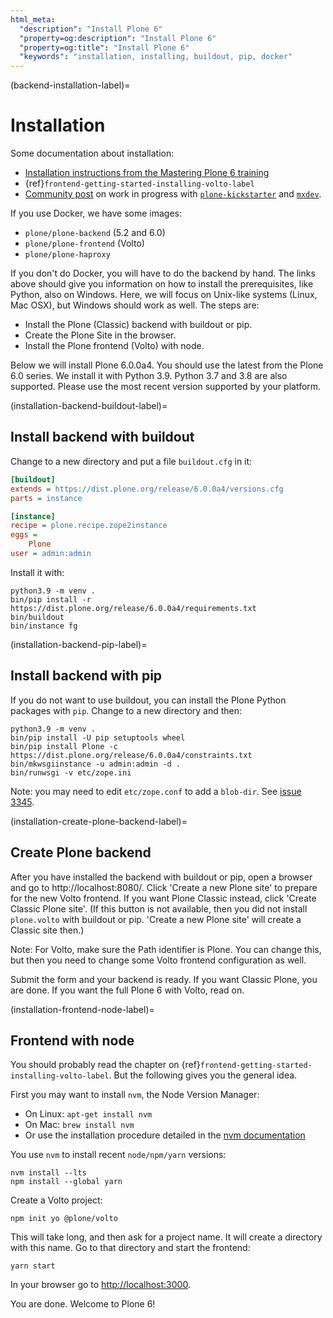 ```yaml
---
html_meta:
  "description": "Install Plone 6"
  "property=og:description": "Install Plone 6"
  "property=og:title": "Install Plone 6"
  "keywords": "installation, installing, buildout, pip, docker"
---
```


(backend-installation-label)=

# Installation

Some documentation about installation:

* [Installation instructions from the Mastering Plone 6 training](https://training.plone.org/5/mastering-plone/installation.html)
* {ref}`frontend-getting-started-installing-volto-label`
* [Community post](https://community.plone.org/t/our-pip-based-development-workflow-for-plone/14562) on work in progress with [`plone-kickstarter`](https://github.com/bluedynamics/plone-kickstarter) and [`mxdev`](https://github.com/bluedynamics/mxdev).

If you use Docker, we have some images:

* `plone/plone-backend` (5.2 and 6.0)
* `plone/plone-frontend` (Volto)
* `plone/plone-haproxy`

If you don't do Docker, you will have to do the backend by hand.
The links above should give you information on how to install the prerequisites, like Python, also on Windows.
Here, we will focus on Unix-like systems (Linux, Mac OSX), but Windows should work as well.
The steps are:

* Install the Plone (Classic) backend with buildout or pip.
* Create the Plone Site in the browser.
* Install the Plone frontend (Volto) with node.

Below we will install Plone 6.0.0a4.
You should use the latest from the Plone 6.0 series.
We install it with Python 3.9.
Python 3.7 and 3.8 are also supported.
Please use the most recent version supported by your platform.


(installation-backend-buildout-label)=

## Install backend with buildout

Change to a new directory and put a file `buildout.cfg` in it:

```ini
[buildout]
extends = https://dist.plone.org/release/6.0.0a4/versions.cfg
parts = instance

[instance]
recipe = plone.recipe.zope2instance
eggs =
    Plone
user = admin:admin
```

Install it with:

```shell
python3.9 -m venv .
bin/pip install -r https://dist.plone.org/release/6.0.0a4/requirements.txt
bin/buildout
bin/instance fg
```


(installation-backend-pip-label)=

## Install backend with pip

If you do not want to use buildout, you can install the Plone Python packages with `pip`.
Change to a new directory and then:

```shell
python3.9 -m venv .
bin/pip install -U pip setuptools wheel
bin/pip install Plone -c https://dist.plone.org/release/6.0.0a4/constraints.txt
bin/mkwsgiinstance -u admin:admin -d .
bin/runwsgi -v etc/zope.ini
```

Note: you may need to edit `etc/zope.conf` to add a `blob-dir`.
See [issue 3345](https://github.com/plone/Products.CMFPlone/issues/3345#issuecomment-953700024).


(installation-create-plone-backend-label)=

## Create Plone backend

After you have installed the backend with buildout or pip, open a browser and go to http://localhost:8080/.
Click 'Create a new Plone site' to prepare for the new Volto frontend.
If you want Plone Classic instead, click 'Create Classic Plone site'.
(If this button is not available, then you did not install `plone.volto` with buildout or pip. 'Create a new Plone site' will create a Classic site then.)

Note: For Volto, make sure the Path identifier is Plone. You can change this, but then you need to change some Volto frontend configuration as well.

Submit the form and your backend is ready.
If you want Classic Plone, you are done.
If you want the full Plone 6 with Volto, read on.


(installation-frontend-node-label)=

## Frontend with node

You should probably read the chapter on {ref}`frontend-getting-started-installing-volto-label`.
But the following gives you the general idea.

First you may want to install `nvm`, the Node Version Manager:

* On Linux: `apt-get install nvm`
* On Mac: `brew install nvm`
* Or use the installation procedure detailed in the [nvm documentation](https://github.com/nvm-sh/nvm)

You use `nvm` to install recent `node/npm/yarn` versions:

```shell
nvm install --lts
npm install --global yarn
```

Create a Volto project:

```shell
npm init yo @plone/volto
```

This will take long, and then ask for a project name.
It will create a directory with this name.
Go to that directory and start the frontend:

```shell
yarn start
```

In your browser go to [http://localhost:3000](http://localhost:3000/).

You are done. Welcome to Plone 6!
